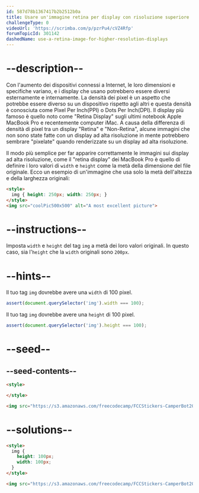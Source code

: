 ```yaml
---
id: 587d78b1367417b2b2512b0a
title: Usare un'immagine retina per display con risoluzione superiore
challengeType: 0
videoUrl: 'https://scrimba.com/p/pzrPu4/cVZ4Rfp'
forumTopicId: 301142
dashedName: use-a-retina-image-for-higher-resolution-displays
---
```


# --description--

Con l'aumento dei dispositivi connessi a Internet, le loro dimensioni e specifiche variano, e i display che usano potrebbero essere diversi esternamente e internamente. La densità dei pixel è un aspetto che potrebbe essere diverso su un dispositivo rispetto agli altri e questa densità è conosciuta come Pixel Per Inch(PPI) o Dots Per Inch(DPI). Il display più famoso è quello noto come "Retina Display" sugli ultimi notebook Apple MacBook Pro e recentemente computer iMac. A causa della differenza di densità di pixel tra un display "Retina" e "Non-Retina", alcune immagini che non sono state fatte con un display ad alta risoluzione in mente potrebbero sembrare "pixelate" quando renderizzate su un display ad alta risoluzione.

Il modo più semplice per far apparire correttamente le immagini sui display ad alta risoluzione, come il "retina display" dei MacBook Pro è quello di definire i loro valori di `width` e `height` come la metà della dimensione del file originale. Ecco un esempio di un'immagine che usa solo la metà dell'altezza e della larghezza originali:

```html
<style>
  img { height: 250px; width: 250px; }
</style>
<img src="coolPic500x500" alt="A most excellent picture">
```

# --instructions--

Imposta `width` e `height` del tag `img` a metà dei loro valori originali. In questo caso, sia l'`height` che la `width` originali sono `200px`.

# --hints--

Il tuo tag `img` dovrebbe avere una `width` di 100 pixel.

```js
assert(document.querySelector('img').width === 100);
```

Il tuo tag `img` dovrebbe avere una `height` di 100 pixel.

```js
assert(document.querySelector('img').height === 100);
```

# --seed--

## --seed-contents--

```html
<style>

</style>

<img src="https://s3.amazonaws.com/freecodecamp/FCCStickers-CamperBot200x200.jpg" alt="freeCodeCamp sticker that says 'Because CamperBot Cares'">
```

# --solutions--

```html
<style>
  img { 
    height: 100px; 
    width: 100px; 
  }
</style>

<img src="https://s3.amazonaws.com/freecodecamp/FCCStickers-CamperBot200x200.jpg" alt="freeCodeCamp sticker that says 'Because CamperBot Cares'">
```
